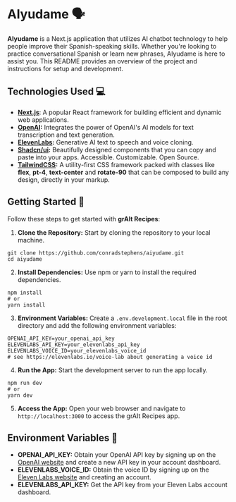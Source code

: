 # AIyudame 🗣️

**AIyudame** is a Next.js application that utilizes AI chatbot technology to help people improve their Spanish-speaking skills. Whether you're looking to practice conversational Spanish or learn new phrases, AIyudame is here to assist you. This README provides an overview of the project and instructions for setup and development.

## Technologies Used 💻

- **[Next.js](https://nextjs.org/)**: A popular React framework for building efficient and dynamic web applications.
- **[OpenAI](https://platform.openai.com/overview):** Integrates the power of OpenAI's AI models for text transcription and text generation.
- **[ElevenLabs](https://docs.elevenlabs.io/welcome/introduction):** Generative AI text to speech and voice cloning.
- **[Shadcn/ui](https://ui.shadcn.com/):** Beautifully designed components that you can copy and paste into your apps. Accessible. Customizable. Open Source.
- **[TailwindCSS](https://tailwindcss.com/):** A utility-first CSS framework packed with classes like **flex**, **pt-4**, **text-center** and **rotate-90** that can be composed to build any design, directly in your markup.

## Getting Started 🚀

Follow these steps to get started with **grAIt Recipes**:

1. **Clone the Repository:** Start by cloning the repository to your local machine.

```
git clone https://github.com/conradstephens/aiyudame.git
cd aiyudame
```

2. **Install Dependencies:** Use npm or yarn to install the required dependencies.

```
npm install
# or
yarn install
```

3. **Environment Variables:** Create a `.env.development.local` file in the root directory and add the following environment variables:

```
OPENAI_API_KEY=your_openai_api_key
ELEVENLABS_API_KEY=your_elevenlabs_api_key
ELEVENLABS_VOICE_ID=your_elevenlabs_voice_id
# see https://elevenlabs.io/voice-lab about generating a voice id
```

4. **Run the App:** Start the development server to run the app locally.

```
npm run dev
# or
yarn dev
```

5. **Access the App:** Open your web browser and navigate to `http://localhost:3000` to access the grAIt Recipes app.

## Environment Variables 🔑

- **OPENAI_API_KEY:** Obtain your OpenAI API key by signing up on the [OpenAI website](https://platform.openai.com/overview) and create a new API key in your account dashboard.
- **ELEVENLABS_VOICE_ID:** Obtain the voice ID by signing up on the [Eleven Labs website](https://elevenlabs.io/) and creating an account.
- **ELEVENLABS_API_KEY:** Get the API key from your Eleven Labs account dashboard.
